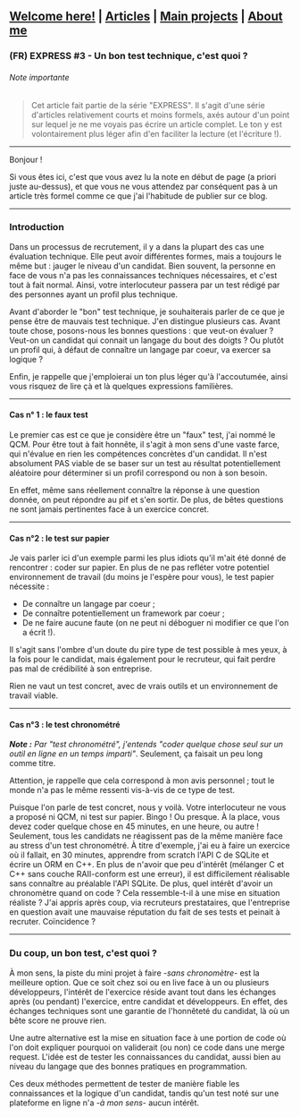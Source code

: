 ## [Welcome here!](https://vpenando.github.io) | [Articles](https://vpenando.github.io/articles.html) | [Main projects](https://vpenando.github.io/projects.html) | [About me](https://vpenando.github.io/about.html)

### (FR) EXPRESS #3 - Un bon test technique, c'est quoi ?

###### Note importante
> Cet article fait partie de la série "EXPRESS". Il s'agit d'une série d'articles relativement courts et moins formels, axés autour d'un point sur lequel je ne me voyais pas écrire un article complet. Le ton y est volontairement plus léger afin d'en faciliter la lecture (et l'écriture !).

---

Bonjour !

Si vous êtes ici, c'est que vous avez lu la note en début de page (a priori juste au-dessus), et que vous ne vous attendez par conséquent pas à un article très formel comme ce que j'ai l'habitude de publier sur ce blog.

---

### Introduction
Dans un processus de recrutement, il y a dans la plupart des cas une évaluation technique. Elle peut avoir différentes formes, mais a toujours le même but : jauger le niveau d'un candidat. Bien souvent, la personne en face de vous n'a pas les connaissances techniques nécessaires, et c'est tout à fait normal. Ainsi, votre interlocuteur passera par un test rédigé par des personnes ayant un profil plus technique.

Avant d'aborder le "bon" test technique, je souhaiterais parler de ce que je pense être de mauvais test technique. J'en distingue plusieurs cas.
Avant toute chose, posons-nous les bonnes questions : que veut-on évaluer ? Veut-on un candidat qui connait un langage du bout des doigts ? Ou plutôt un profil qui, à défaut de connaître un langage par coeur, va exercer sa logique ?

Enfin, je rappelle que j'emploierai un ton plus léger qu'à l'accoutumée, ainsi vous risquez de lire çà et là quelques expressions familières.

---

#### Cas n° 1 : le faux test
Le premier cas est ce que je considère être un "faux" test, j'ai nommé le QCM. Pour être tout à fait honnête, il s'agit à mon sens d'une vaste farce, qui n'évalue en rien les compétences concrètes d'un candidat. Il n'est absolument PAS viable de se baser sur un test au résultat potentiellement aléatoire pour déterminer si un profil correspond ou non à son besoin.

En effet, même sans réellement connaître la réponse à une question donnée, on peut répondre au pif et s'en sortir. De plus, de bêtes questions ne sont jamais pertinentes face à un exercice concret.

---

#### Cas n°2 : le test sur papier
Je vais parler ici d'un exemple parmi les plus idiots qu'il m'ait été donné de rencontrer : coder sur papier. En plus de ne pas refléter votre potentiel environnement de travail (du moins je l'espère pour vous), le test papier nécessite :
* De connaître un langage par coeur ;
* De connaître potentiellement un framework par coeur ;
* De ne faire aucune faute (on ne peut ni déboguer ni modifier ce que l'on a écrit !).

Il s'agit sans l'ombre d'un doute du pire type de test possible à mes yeux, à la fois pour le candidat, mais également pour le recruteur, qui fait perdre pas mal de crédibilité à son entreprise.

Rien ne vaut un test concret, avec de vrais outils et un environnement de travail viable.

---

#### Cas n°3 : le test chronométré
***Note :** Par "test chronométré", j'entends "coder quelque chose seul sur un outil en ligne en un temps imparti"*. Seulement, ça faisait un peu long comme titre.

Attention, je rappelle que cela correspond à mon avis personnel ; tout le monde n'a pas le même ressenti vis-à-vis de ce type de test.

Puisque l'on parle de test concret, nous y voilà. Votre interlocuteur ne vous a proposé ni QCM, ni test sur papier. Bingo ! Ou presque. À la place, vous devez coder quelque chose en 45 minutes, en une heure, ou autre ! Seulement, tous les candidats ne réagissent pas de la même manière face au stress d'un test chronométré. À titre d'exemple, j'ai eu à faire un exercice où il fallait, en 30 minutes, apprendre from scratch l'API C de SQLite et écrire un ORM en C++. En plus de n'avoir que peu d'intérêt (mélanger C et C++ sans couche RAII-conform est une erreur), il est difficilement réalisable sans connaître au préalable l'API SQLite. De plus, quel intérêt d'avoir un chronomètre quand on code ? Cela ressemble-t-il à une mise en situation réaliste ?
J'ai appris après coup, via recruteurs prestataires, que l'entreprise en question avait une mauvaise réputation du fait de ses tests et peinait à recruter. Coïncidence ?

---

### Du coup, un bon test, c'est quoi ?
À mon sens, la piste du mini projet à faire *-sans chronomètre-* est la meilleure option. Que ce soit chez soi ou en live face à un ou plusieurs développeurs, l'intérêt de l'exercice réside avant tout dans les échanges après (ou pendant) l'exercice, entre candidat et développeurs. En effet, des échanges techniques sont une garantie de l'honnêteté du candidat, là où un bête score ne prouve rien.

Une autre alternative est la mise en situation face à une portion de code où l'on doit expliquer pourquoi on validerait (ou non) ce code dans une merge request. L'idée est de tester les connaissances du candidat, aussi bien au niveau du langage que des bonnes pratiques en programmation.

Ces deux méthodes permettent de tester de manière fiable les connaissances et la logique d'un candidat, tandis qu'un test noté sur une plateforme en ligne n'a *-à mon sens-* aucun intérêt.
